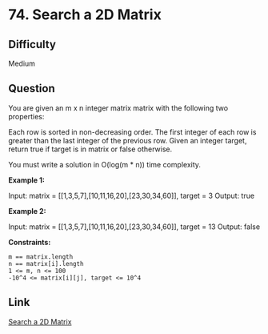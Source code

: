 # 74. Search a 2D Matrix

## Difficulty

Medium

## Question

You are given an m x n integer matrix matrix with the following two properties:

Each row is sorted in non-decreasing order.
The first integer of each row is greater than the last integer of the previous row.
Given an integer target, return true if target is in matrix or false otherwise.

You must write a solution in O(log(m * n)) time complexity.

**Example 1:**

Input: matrix = [[1,3,5,7],[10,11,16,20],[23,30,34,60]], target = 3
Output: true

**Example 2:**

Input: matrix = [[1,3,5,7],[10,11,16,20],[23,30,34,60]], target = 13
Output: false

**Constraints:**

    m == matrix.length
    n == matrix[i].length
    1 <= m, n <= 100
    -10^4 <= matrix[i][j], target <= 10^4

## Link

[Search a 2D Matrix](https://leetcode.com/problems/search-a-2d-matrix/)
